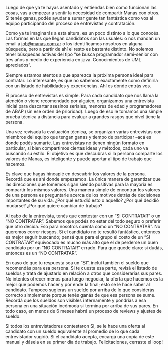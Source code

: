 Luego de que ya te hayas asentado y entiendas bien como funcionan las cosas, vas a empezar a sentir la necesidad de compartir Manas con otros. Si tenés ganas, podés ayudar a sumar gente tan fantástica como vos al equipo participando del proceso de entrevistas y contratación.

Como ya te imaginarás a esta altura, es un poco distinto a lo que conocés. Las formas en las que llegan candidatos son las usuales: o nos mandan un email a [job@manas.com.ar](mailto:job@manas.com.ar) o los identificamos nosotros en alguna búsqueda, pero a partir de ahí el resto es bastante distinto. No solemos tener búsquedas activas del tipo “se busca programador semi-senior con tres años y medio de experiencia en java. Conocimientos de UML apreciados”.

Siempre estamos atentos a que aparezca la próxima persona ideal para contratar. Lo interesante, es que no sabemos exactamente como definirla con un listado de habilidades y experiencias. Ahí es donde entrás vos.

El proceso de entrevistas es simple. Para cada candidato que nos llama la atención o viene recomendado por alguien, organizamos una entrevista inicial para descartar asesinos seriales, menores de edad y programadores de ABAP (sin ese orden de prioridad). Luego de eso le tomamos una simple prueba técnica a distancia para evaluar a grandes rasgos que nivel tiene la persona.

Una vez revisada la evaluación técnica, se organizan varias entrevistas con miembros del equipo que tengan ganas y tiempo de participar –acá es donde podés sumarte. Las entrevistas no tienen ningún formato en particular, si bien compartimos ciertas ideas y métodos, cada uno va buscando su estilo. El objetivo es que descubras si la persona comparte los valores de Manas, es inteligente y puede aportar al tipo de trabajo que hacemos.

Es clave que hagas hincapié en descubrir los valores de la persona. Recordá que es ahí donde empezamos. La única manera de garantizar que las direcciones que tomemos sigan siendo positivas para la mayoría es compartir los mismos valores. Una manera simple de encontrar los valores de una persona es preguntarle acerca de los motivos detrás de decisiones importantes de su vida. ¿Por qué estudió esto o aquello? ¿Por qué decidió mudarse? ¿Por qué quiere cambiar de trabajo?

Al cabo de la entrevista, tenés que contestar con un “SI CONTRATAR” o un “NO CONTRATAR”. Sabemos que podés no estar del todo seguro o preferir que otro decida. Eso para nosotros cuenta como un “NO CONTRATAR”. No queremos correr riesgos. Si el candidato no te resultó fantástico, entonces es mejor seguir buscando; pensá que para el grupo el costo de un “SI CONTRATAR” equivocado es mucho más alto que el de perderse un buen candidato por un “NO CONTRATAR” errado. Para que quede claro: si dudás, entonces es un “NO CONTRATAR”.

En caso de que tu respuesta sea un “SI”, incluí también el sueldo que recomendás para esa persona. Si te cuesta esa parte, revisá el listado de sueldos y tratá de ajustarlo en relación a otros que considerarías sus pares. No intentes ofrecer menos para luego negociar, la oferta que hacemos es la mejor que podemos hacer y por ende la final; esto se le hace saber al candidato. Tampoco sugieras un sueldo por arriba de lo que considerás correcto simplemente porque tenés ganás de que esa persona se sume. Recordá que los sueldos son visibles internamente y pondrías a esa persona en una situación incómoda si termina por arriba de sus pares. En todo caso, en menos de 6 meses habrá un proceso de reviews y ajustes de sueldo.

Si todos los entrevistadores contestaron SI, se le hace una oferta al candidato con un sueldo equivalente al promedio de lo que cada entrevistador sugirió. Si el candidato acepta, encargá una copia de este manual y dásela en su primer día de trabajo. Felicitaciones, cerraste el loop!
